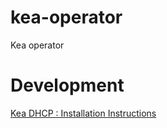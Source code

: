 # kea-operator
Kea operator

# Development

[Kea DHCP : Installation Instructions](https://github.com/vitistack/kea-operator/blob/main/docs/KEA-DHCP.md)